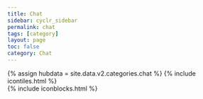 ```yaml
---
title: Chat
sidebar: cyclr_sidebar
permalink: chat
tags: [category]
layout: page
toc: false
category: Chat
---
```

{% assign hubdata = site.data.v2.categories.chat %}
{% include icontiles.html %}	
{% include iconblocks.html %}	